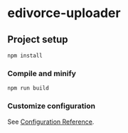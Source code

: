 # edivorce-uploader

## Project setup
```
npm install
```

### Compile and minify
```
npm run build
```

### Customize configuration
See [Configuration Reference](https://cli.vuejs.org/config/).
